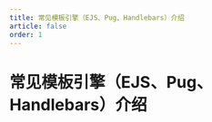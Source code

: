 ```yaml
---
title: 常见模板引擎（EJS、Pug、Handlebars）介绍
article: false
order: 1
---
```

# 常见模板引擎（EJS、Pug、Handlebars）介绍

